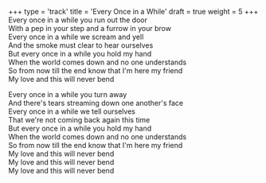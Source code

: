 +++
type = 'track'
title = 'Every Once in a While'
draft = true
weight = 5
+++
Every once in a while you run out the door  
With a pep in your step and a furrow in your brow  
Every once in a while we scream and yell  
And the smoke must clear to hear ourselves  
But every once in a while you hold my hand  
When the world comes down and no one understands  
So from now till the end know that I'm here my friend  
My love and this will never bend

Every once in a while you turn away  
And there's tears streaming down one another's face  
Every once in a while we tell ourselves  
That we're not coming back again this time  
But every once in a while you hold my hand  
When the world comes down and no one understands  
So from now till the end know that I'm here my friend  
My love and this will never bend  
My love and this will never bend  
My love and this will never bend
